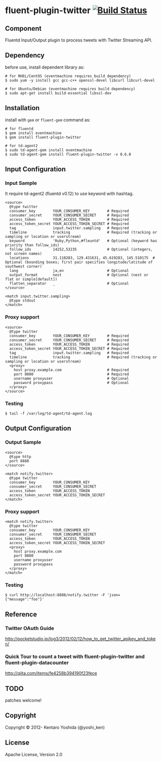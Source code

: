 fluent-plugin-twitter [![Build Status](https://travis-ci.org/y-ken/fluent-plugin-twitter.png?branch=master)](https://travis-ci.org/y-ken/fluent-plugin-twitter)
=====================

## Component
Fluentd Input/Output plugin to process tweets with Twitter Streaming API.

## Dependency

before use, install dependent library as:

```
# for RHEL/CentOS (eventmachine requires build dependency)
$ sudo yum -y install gcc gcc-c++ openssl-devel libcurl libcurl-devel

# for Ubuntu/Debian (eventmachine requires build dependency)
$ sudo apt-get install build-essential libssl-dev
```

## Installation

install with `gem` or `fluent-gem` command as:

```
# for fluentd
$ gem install eventmachine
$ gem install fluent-plugin-twitter

# for td-agent2
$ sudo td-agent-gem install eventmachine
$ sudo td-agent-gem install fluent-plugin-twitter -v 0.6.0
```

## Input Configuration

### Input Sample

It require td-agent2 (fluentd v0.12) to use keyword with hashtag.

`````
<source>
  @type twitter
  consumer_key        YOUR_CONSUMER_KEY        # Required
  consumer_secret     YOUR_CONSUMER_SECRET     # Required
  access_token        YOUR_ACCESS_TOKEN        # Required
  access_token_secret YOUR_ACCESS_TOKEN_SECRET # Required
  tag                 input.twitter.sampling   # Required
  timeline            tracking                 # Required (tracking or sampling or location or userstream)
  keyword             'Ruby,Python,#fleuntd'   # Optional (keyword has priority than follow_ids)
  follow_ids          14252,53235              # Optional (integers, not screen names)
  locations           31.110283, 129.431631, 45.619283, 145.510175  # Optional (bounding boxes; first pair specifies longitude/latitude of southwest corner)
  lang                ja,en                    # Optional
  output_format       nest                     # Optional (nest or flat or simple[default])
  flatten_separator   _                        # Optional
</source>

<match input.twitter.sampling>
  @type stdout
</match>
`````

### Proxy support

```
<source>
  @type twitter
  consumer_key        YOUR_CONSUMER_KEY        # Required
  consumer_secret     YOUR_CONSUMER_SECRET     # Required
  access_token        YOUR_ACCESS_TOKEN        # Required
  access_token_secret YOUR_ACCESS_TOKEN_SECRET # Required
  tag                 input.twitter.sampling   # Required
  timeline            tracking                 # Required (tracking or sampling or location or userstream)
  <proxy>
    host proxy.example.com                     # Required
    port 8080                                  # Required
    username proxyuser                         # Optional
    password proxypass                         # Optional
  </proxy>
</source>
```

### Testing

`````
$ tail -f /var/log/td-agent/td-agent.log
`````

## Output Configuration

### Output Sample
`````
<source>
  @type http
  port 8888
</source>

<match notify.twitter>
  @type twitter
  consumer_key        YOUR_CONSUMER_KEY
  consumer_secret     YOUR_CONSUMER_SECRET
  access_token        YOUR_ACCESS_TOKEN
  access_token_secret YOUR_ACCESS_TOKEN_SECRET
</match>
`````

### Proxy support

```
<match notify.twitter>
  @type twitter
  consumer_key        YOUR_CONSUMER_KEY
  consumer_secret     YOUR_CONSUMER_SECRET
  access_token        YOUR_ACCESS_TOKEN
  access_token_secret YOUR_ACCESS_TOKEN_SECRET
  <proxy>
    host proxy.example.com
    port 8080
    username proxyuser
    password proxypass
  </proxy>
</match>
```

### Testing

`````
$ curl http://localhost:8888/notify.twitter -F 'json={"message":"foo"}'
`````

## Reference

### Twitter OAuth Guide
http://pocketstudio.jp/log3/2012/02/12/how_to_get_twitter_apikey_and_token/

### Quick Tour to count a tweet with fluent-plugin-twitter and fluent-plugin-datacounter
http://qiita.com/items/fe4258b394190f23fece

## TODO

patches welcome!

## Copyright

Copyright © 2012- Kentaro Yoshida (@yoshi_ken)

## License

Apache License, Version 2.0
